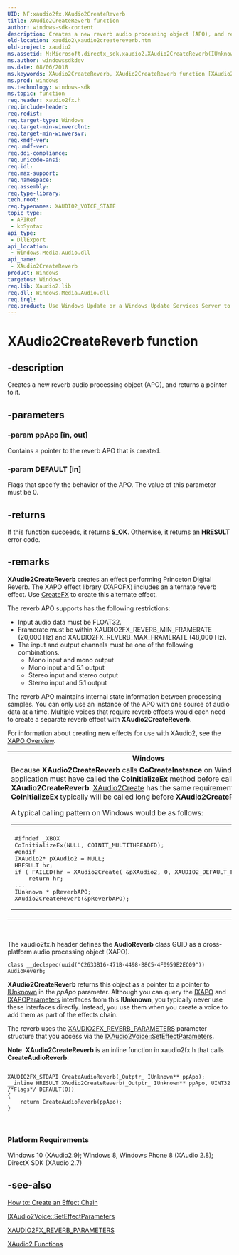 ```yaml
---
UID: NF:xaudio2fx.XAudio2CreateReverb
title: XAudio2CreateReverb function
author: windows-sdk-content
description: Creates a new reverb audio processing object (APO), and returns a pointer to it.
old-location: xaudio2\xaudio2createreverb.htm
old-project: xaudio2
ms.assetid: M:Microsoft.directx_sdk.xaudio2.XAudio2CreateReverb(IUnknown@,UINT32)
ms.author: windowssdkdev
ms.date: 08/06/2018
ms.keywords: XAudio2CreateReverb, XAudio2CreateReverb function [XAudio2 Audio Mixing APIs], xaudio2.xaudio2createreverb, xaudio2fx/XAudio2CreateReverb
ms.prod: windows
ms.technology: windows-sdk
ms.topic: function
req.header: xaudio2fx.h
req.include-header: 
req.redist: 
req.target-type: Windows
req.target-min-winverclnt: 
req.target-min-winversvr: 
req.kmdf-ver: 
req.umdf-ver: 
req.ddi-compliance: 
req.unicode-ansi: 
req.idl: 
req.max-support: 
req.namespace: 
req.assembly: 
req.type-library: 
tech.root: 
req.typenames: XAUDIO2_VOICE_STATE
topic_type:
 - APIRef
 - kbSyntax
api_type:
 - DllExport
api_location:
 - Windows.Media.Audio.dll
api_name:
 - XAudio2CreateReverb
product: Windows
targetos: Windows
req.lib: Xaudio2.lib
req.dll: Windows.Media.Audio.dll
req.irql: 
req.product: Use Windows Update or a Windows Update Services Server to retrieve the update on Windows XP.
---
```


# XAudio2CreateReverb function


## -description


Creates a new reverb audio processing object (APO), and returns a pointer to it.


## -parameters




### -param ppApo [in, out]

Contains a pointer to the reverb APO that is created.


### -param DEFAULT [in]

Flags that specify the behavior of the APO. The value of this parameter must be 0.


## -returns



If this function succeeds, it returns <b xmlns:loc="http://microsoft.com/wdcml/l10n">S_OK</b>. Otherwise, it returns an <b xmlns:loc="http://microsoft.com/wdcml/l10n">HRESULT</b> error code.




## -remarks



<b>XAudio2CreateReverb</b> creates an effect performing Princeton Digital Reverb. The XAPO effect library (XAPOFX) includes an alternate reverb effect. Use <a href="https://msdn.microsoft.com/en-us/library/Hh405044(v=VS.85).aspx">CreateFX</a> to create this alternate effect.



The reverb APO supports has the following restrictions:

<ul>
<li>Input audio data must be FLOAT32.

</li>
<li>Framerate must be within XAUDIO2FX_REVERB_MIN_FRAMERATE (20,000 Hz) and XAUDIO2FX_REVERB_MAX_FRAMERATE (48,000 Hz).

</li>
<li>The input and output channels must be one of the following combinations.<ul>
<li>Mono input and mono output

</li>
<li>Mono input and 5.1 output

</li>
<li>Stereo input and stereo output

</li>
<li>Stereo input and 5.1 output</li>
</ul>
</li>
</ul>The reverb APO maintains internal state information between processing samples. You can only use an instance of the APO with one source of audio data at a time. Multiple voices that require reverb effects would each need to create a separate reverb effect with <b>XAudio2CreateReverb</b>.



For information about creating new effects for use with XAudio2, see the <a href="https://msdn.microsoft.com/4fe88a0f-0234-462f-b575-e592f2c8401e">XAPO Overview</a>.



<table>
<tr>
<th>Windows</th>
</tr>
<tr>
<td>
Because <b>XAudio2CreateReverb</b> calls <b>CoCreateInstance</b> on Windows, the application must have called the <b>CoInitializeEx</b> method before calling <b>XAudio2CreateReverb</b>. <a href="https://msdn.microsoft.com/en-us/library/Ee419212(v=VS.85).aspx">XAudio2Create</a> has the same requirement, which means <b>CoInitializeEx</b> typically will be called long before <b>XAudio2CreateReverb</b> is called.



A typical calling pattern on Windows would be as follows:



<div class="code"><span codelanguage=""><table>
<tr>
<th></th>
</tr>
<tr>
<td>
<pre>#ifndef _XBOX
CoInitializeEx(NULL, COINIT_MULTITHREADED);
#endif
IXAudio2* pXAudio2 = NULL;
HRESULT hr;
if ( FAILED(hr = XAudio2Create( &amp;pXAudio2, 0, XAUDIO2_DEFAULT_PROCESSOR ) ) )
    return hr;
...
IUnknown * pReverbAPO;
XAudio2CreateReverb(&amp;pReverbAPO);
</pre>
</td>
</tr>
</table></span></div>
</td>
</tr>
</table>
 

The xaudio2fx.h header defines the <b>AudioReverb</b> class GUID as   a cross-platform audio processing object (XAPO). 

<pre class="syntax" xml:space="preserve"><code>class __declspec(uuid("C2633B16-471B-4498-B8C5-4F0959E2EC09")) AudioReverb;
</code></pre>
<b>XAudio2CreateReverb</b> returns this object as a pointer to a pointer to <a href="https://msdn.microsoft.com/33f1d79a-33fc-4ce5-a372-e08bda378332">IUnknown</a> in the <i>ppApo</i> parameter. Although you can query the <a href="https://msdn.microsoft.com/en-us/library/Ee415893(v=VS.85).aspx">IXAPO</a> and <a href="https://msdn.microsoft.com/en-us/library/Ee415896(v=VS.85).aspx">IXAPOParameters</a> interfaces from this <b>IUnknown</b>, you typically never use these interfaces directly. Instead, you use them when you create a voice to add them as part of the effects chain. 

The reverb uses the <a href="https://msdn.microsoft.com/en-us/library/Ee419224(v=VS.85).aspx">XAUDIO2FX_REVERB_PARAMETERS</a> parameter structure that you access via the <a href="https://msdn.microsoft.com/en-us/library/Ee418595(v=VS.85).aspx">IXAudio2Voice::SetEffectParameters</a>. 

<div class="alert"><b>Note</b>  <b>XAudio2CreateReverb</b> is an inline function in xaudio2fx.h that calls <b>CreateAudioReverb</b>: <pre class="syntax" xml:space="preserve"><code>
XAUDIO2FX_STDAPI CreateAudioReverb(_Outptr_ IUnknown** ppApo);
__inline HRESULT XAudio2CreateReverb(_Outptr_ IUnknown** ppApo, UINT32 /*Flags*/ DEFAULT(0))
{
    return CreateAudioReverb(ppApo);
}
</code></pre>
</div>
<div> </div>
<h3><a id="Platform_Requirements"></a><a id="platform_requirements"></a><a id="PLATFORM_REQUIREMENTS"></a>Platform Requirements</h3>
Windows 10 (XAudio2.9); Windows 8, Windows Phone 8 (XAudio 2.8); DirectX SDK (XAudio 2.7)




## -see-also




<a href="https://msdn.microsoft.com/4c33bd83-2654-cd6f-ea6c-bbc0d5872638">How to: Create an Effect Chain</a>



<a href="https://msdn.microsoft.com/en-us/library/Ee418595(v=VS.85).aspx">IXAudio2Voice::SetEffectParameters</a>



<a href="https://msdn.microsoft.com/en-us/library/Ee419224(v=VS.85).aspx">XAUDIO2FX_REVERB_PARAMETERS</a>



<a href="https://msdn.microsoft.com/870a0425-3226-7848-bcc0-0ba7145135cb">XAudio2 Functions</a>
 

 

